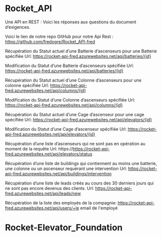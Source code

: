 # Rocket_API

Une API en REST : Voici les réponses aux questions du document d’exigences. 

Voici le lien de notre repo GitHub pour notre Api Rest : https://github.com/fredogre/Rocket_API-fred


Récupération du Statut actuel d’une Batterie d’ascenseurs pour une Batterie spécifiée   Url: https://rocket-api-fred.azurewebsites.net/api/batteries/{id}

Modification du Statut d’une Batterie d’ascenseurs spécifiée Url: https://rocket-api-fred.azurewebsites.net/api/batteries/{id}

Récupération du Statut actuel d’une Colonne d’ascenseurs pour une colonne spécifiée  Url: https://rocket-api-fred.azurewebsites.net/api/columns/{id}

Modification du Statut d’une Colonne d’ascenseurs spécifiée  Url: https://rocket-api-fred.azurewebsites.net/api/columns/{id}

Récupération du Statut actuel d’une Cage d’ascenseur pour une cage spécifiée  Url: https://rocket-api-fred.azurewebsites.net/api/elevators/{id}

Modification du Statut d’une Cage d’ascenseur spécifiée  Url: https://rocket-api-fred.azurewebsites.net/api/elevators/{id}

Récupération d’une liste d’ascenseurs qui ne sont pas en opération au moment de la requête Url: https://https://rocket-api-fred.azurewebsites.net/api/elevators/status

Récupération d’une liste de buildings qui contiennent au moins une batterie, une colonne ou un ascenseur requérant une intervention Url: https://rocket-api-fred.azurewebsites.net/api/buildings/intervention

Récupération d’une liste de leads créés au cours des 30 derniers jours qui ne sont pas encore devenus des clients. Url: https://rocket-api-fred.azurewebsites.net/api/leads/new

Récupération de la liste des employés de la compagnie: https://rocket-api-fred.azurewebsites.net/api/users/+le email de l'employé


# Rocket-Elevator_Foundation
